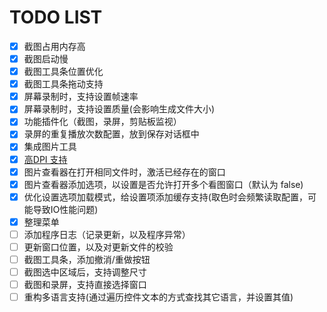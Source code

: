 # TODO LIST

- [x] 截图占用内存高
- [x] 截图启动慢
- [x] 截图工具条位置优化
- [x] 截图工具条拖动支持
- [x] 屏幕录制时，支持设置帧速率
- [x] 屏幕录制时，支持设置质量(会影响生成文件大小)
- [x] 功能插件化（截图，录屏，剪贴板监视）
- [x] 录屏的重复播放次数配置，放到保存对话框中
- [x] 集成图片工具
- [x] [高DPI 支持][highdpi]
- [x] 图片查看器在打开相同文件时，激活已经存在的窗口
- [x] 图片查看器添加选项，以设置是否允许打开多个看图窗口（默认为 false)
- [x] 优化设置选项加载模式，给设置项添加缓存支持(取色时会频繁读取配置，可能导致IO性能问题)
- [x] 整理菜单
- [ ] 添加程序日志（记录更新，以及程序异常）
- [ ] 更新窗口位置，以及对更新文件的校验
- [ ] 截图工具条，添加撤消/重做按钮
- [ ] 截图选中区域后，支持调整尺寸
- [ ] 截图和录屏，支持直接选择窗口
- [ ] 重构多语言支持(通过遍历控件文本的方式查找其它语言，并设置其值)

[highdpi]: https://docs.microsoft.com/zh-cn/dotnet/framework/winforms/automatic-scaling-in-windows-forms
